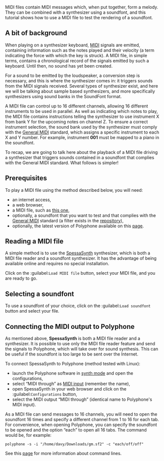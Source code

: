 MIDI files contain MIDI messages which, when put together, form a melody. They can be combined with a synthesizer using a soundfont, and this tutorial shows how to use a MIDI file to test the rendering of a soundfont.

## A bit of background

<div class="too_complicated">
<p>When playing on a synthesizer keyboard, <a href="https://en.wikipedia.org/wiki/MIDI" target="_blank">MIDI</a> signals are emitted, containing information such as the notes played and their velocity (a term indicating the force with which the key is struck). A MIDI file, in simple terms, contains a chronological record of the signals emitted by such a keyboard. Until then, no sound has yet been created.</p>

<p>For a sound to be emitted by the loudspeaker, a conversion step is necessary, and this is where the synthesizer comes in: it triggers sounds from the MIDI signals received. Several types of synthesizer exist, and here we will be talking about sample based synthesizers, and more specifically synthesizers using sound banks in the SoundFont format.</p>

<p>A MIDI file can control up to 16 different channels, allowing 16 different instruments to be used in parallel. As well as indicating which notes to play, the MIDI file contains instructions telling the synthesizer to use instrument X from bank Y for the upcoming notes on channel Z. To ensure a correct instrument selection, the sound bank used by the synthesizer must comply with the <a href="https://en.wikipedia.org/wiki/General_MIDI" target="_blank">General MIDI</a> standard, which assigns a specific instrument to each X and Y number. For example, instrument <strong>001</strong> must be mapped to a piano in the soundfont.</p>

<p>To recap, we are going to talk here about the playback of a MIDI file driving a synthesizer that triggers sounds contained in a soundfont that complies with the General MIDI standard. What follows is simpler!</p>
</div>

## Prerequisites

To play a MIDI file using the method described below, you will need:
- an internet access,
- a web browser,
- a MIDI file, such as <a href="files/ff7choco.mid" download>this one</a>,
- optionally, a soundfont that you want to test and that complies with the <a href="https://en.wikipedia.org/wiki/General_MIDI" target="_blank">General MIDI</a> standard (a filter exists in the [repository](soundfonts/midi-standard/gm)),
- optionally, the latest version of Polyphone available on this [page](software).

## Reading a MIDI file

A simple method is to use the <a href="https://spessasus.github.io/SpessaSynth/" target="_blank">SpessaSynth</a> synthesizer, which is both a MIDI file reader and a soundfont synthesizer. It has the advantage of being available online and requires no special installation.

Click on the :guilabel:`Load MIDI file` button, select your MIDI file, and you are ready to go.

## Selecting a soundfont

To use a soundfont of your choice, click on the :guilabel:`Load soundfont` button and select your file.

## Connecting the MIDI output to Polyphone

As mentioned above, **SpessaSynth** is both a MIDI file reader and a synthesizer. It is possible to use only the MIDI file reader feature and send the signals to Polyphone, which will take over for sound synthesis. This can be useful if the soundfont is too large to be sent over the Internet.

To connect SpessaSynth to Polyphone (method tested with Linux):
- launch the Polyphone software in [synth mode](tutorials/use-polyphone-as-a-synthesizer.md) and open the configurations,
- select “MIDI through” as [MIDI input](manual/settings.md#doc_general) (remember the name),
- open SpessaSynth in your web browser and click on the :guilabel:`Configurations` button,
- select the MIDI output “MIDI through” (identical name to Polyphone's MIDI input).

As a MIDI file can send messages to 16 channels, you will need to open the soundfont 16 times and specify a different channel from 1 to 16 for each tab. For convenience, when opening Polyphone, you can specify the soundfont to be opened and the option “each” to open all 16 tabs. The command would be, for example:

```
polyphone -s -i "/home/davy/Downloads/gm.sf2" -c "each/off/off"
```

See this [page](manual/annexes/command-line.md) for more information about command lines.
